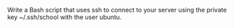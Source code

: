 Write a Bash script that uses ssh to connect to your server using the private key ~/.ssh/school with the user ubuntu.
